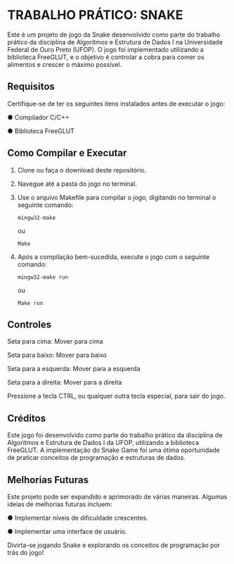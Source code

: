 # TRABALHO PRÁTICO: SNAKE

Este é um projeto de jogo da Snake desenvolvido como parte do trabalho prático da disciplina de Algoritmos e Estrutura de Dados I na Universidade Federal de Ouro Preto (UFOP). O jogo foi implementado utilizando a biblioteca FreeGLUT, e o objetivo é controlar a cobra para comer os alimentos e crescer o máximo possível.

## Requisitos

Certifique-se de ter os seguintes itens instalados antes de executar o jogo:

  ● Compilador C/C++
  
  ● Biblioteca FreeGLUT

## Como Compilar e Executar

  1. Clone ou faça o download deste repositório.

  2. Navegue até a pasta do jogo no terminal.

  3. Use o arquivo Makefile para compilar o jogo, digitando no terminal o seguinte comando:

     ```mingw32-make```

     ou

     ```Make```
  
  5. Após a compilação bem-sucedida, execute o jogo com o seguinte comando:

     ```mingw32-make run```

     ou

     ```Make run```

## Controles

Seta para cima: Mover para cima

Seta para baixo: Mover para baixo

Seta para a esquerda: Mover para a esquerda

Seta para a direita: Mover para a direita

Pressione a tecla CTRL, ou qualquer outra tecla especial, para sair do jogo.

## Créditos

Este jogo foi desenvolvido como parte do trabalho prático da disciplina de Algoritmos e Estrutura de Dados I da UFOP, utilizando a biblioteca FreeGLUT. A implementação do Snake Game foi uma ótima oportunidade de praticar conceitos de programação e estruturas de dados.

## Melhorias Futuras

Este projeto pode ser expandido e aprimorado de várias maneiras. Algumas ideias de melhorias futuras incluem:
  
  ● Implementar níveis de dificuldade crescentes.

  ● Implementar uma interface de usuário.

Divirta-se jogando Snake e explorando os conceitos de programação por trás do jogo!
